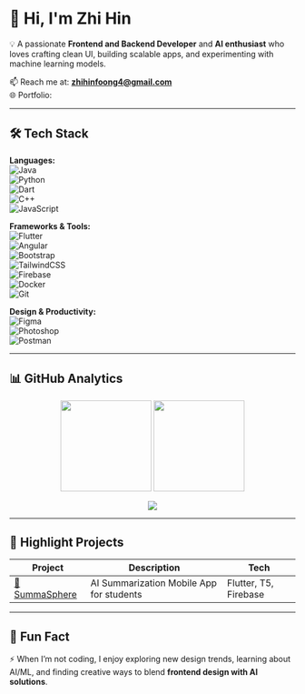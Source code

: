 # 👋 Hi, I'm Zhi Hin  

💡 A passionate **Frontend and Backend Developer** and **AI enthusiast** who loves crafting clean UI, building scalable apps, and experimenting with machine learning models.  

📫 Reach me at: **zhihinfoong4@gmail.com**  
🌐 Portfolio:  

---

## 🛠️ Tech Stack  

**Languages:**  
![Java](https://img.shields.io/badge/Java-orange?logo=java&logoColor=white)  
![Python](https://img.shields.io/badge/Python-blue?logo=python&logoColor=white)  
![Dart](https://img.shields.io/badge/Dart-0175C2?logo=dart&logoColor=white)  
![C++](https://img.shields.io/badge/C++-00599C?logo=cplusplus&logoColor=white)  
![JavaScript](https://img.shields.io/badge/JavaScript-F7DF1E?logo=javascript&logoColor=black)  

**Frameworks & Tools:**  
![Flutter](https://img.shields.io/badge/Flutter-02569B?logo=flutter&logoColor=white)  
![Angular](https://img.shields.io/badge/Angular-DD0031?logo=angular&logoColor=white)  
![Bootstrap](https://img.shields.io/badge/Bootstrap-563D7C?logo=bootstrap&logoColor=white)  
![TailwindCSS](https://img.shields.io/badge/Tailwind_CSS-38B2AC?logo=tailwindcss&logoColor=white)  
![Firebase](https://img.shields.io/badge/Firebase-FFCA28?logo=firebase&logoColor=black)  
![Docker](https://img.shields.io/badge/Docker-2496ED?logo=docker&logoColor=white)  
![Git](https://img.shields.io/badge/Git-F05032?logo=git&logoColor=white)  

**Design & Productivity:**  
![Figma](https://img.shields.io/badge/Figma-F24E1E?logo=figma&logoColor=white)  
![Photoshop](https://img.shields.io/badge/Photoshop-31A8FF?logo=adobephotoshop&logoColor=white)  
![Postman](https://img.shields.io/badge/Postman-FF6C37?logo=postman&logoColor=white)  

---

## 📊 GitHub Analytics  

<p align="center">
  <img src="https://github-readme-stats.vercel.app/api?username=zhihin&show_icons=true&theme=radical" height="160" />
  <img src="https://streak-stats.demolab.com?user=zhihin&theme=radical" height="160" />
</p>

<p align="center">
  <img src="https://github-readme-stats.vercel.app/api/top-langs/?username=zhihin&layout=compact&theme=radical" />
</p>

---

## 🚀 Highlight Projects  

| Project | Description | Tech |
|---------|-------------|------|
| [📱 SummaSphere](https://github.com/zhihin/summasphere) | AI Summarization Mobile App for students | Flutter, T5, Firebase |

---

## 🌟 Fun Fact  

⚡ When I’m not coding, I enjoy exploring new design trends, learning about AI/ML, and finding creative ways to blend **frontend design with AI solutions**.  

